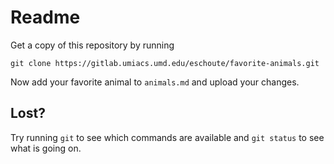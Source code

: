 # Readme
Get a copy of this repository by running
```
git clone https://gitlab.umiacs.umd.edu/eschoute/favorite-animals.git
```

Now add your favorite animal to `animals.md` and upload your changes.

## Lost?
Try running `git` to see which commands are available
and `git status` to see what is going on.
